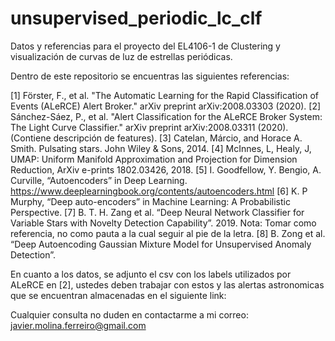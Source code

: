 # unsupervised_periodic_lc_clf
Datos y referencias para el proyecto del EL4106-1 de Clustering y visualización de curvas de luz de estrellas periódicas.

Dentro de este repositorio se encuentras las siguientes referencias:

[1] Förster, F., et al. "The Automatic Learning for the Rapid Classification of Events (ALeRCE) Alert Broker." arXiv preprint arXiv:2008.03303 (2020).
[2] Sánchez-Sáez, P., et al. "Alert Classification for the ALeRCE Broker System: The Light Curve Classifier." arXiv preprint arXiv:2008.03311 (2020). (Contiene descripción de features).
[3] Catelan, Márcio, and Horace A. Smith. Pulsating stars. John Wiley & Sons, 2014.
[4] McInnes, L, Healy, J, UMAP: Uniform Manifold Approximation and Projection for Dimension Reduction, ArXiv e-prints 1802.03426, 2018.
[5] I. Goodfellow, Y. Bengio, A. Curville, “Autoencoders” in Deep Learning. https://www.deeplearningbook.org/contents/autoencoders.html
[6] K. P Murphy, “Deep auto-encoders” in Machine Learning: A Probabilistic Perspective.
[7] B. T. H. Zang et al. “Deep Neural Network Classifier for Variable Stars with Novelty Detection Capability”. 2019. Nota: Tomar como referencia, no como pauta a la cual seguir al pie de la letra.
[8] B. Zong et al. “Deep Autoencoding Gaussian Mixture Model for Unsupervised Anomaly Detection”.

En cuanto a los datos, se adjunto el csv con los labels utilizados por ALeRCE en [2], ustedes deben trabajar con estos y las alertas astronomicas que se encuentran almacenadas en el siguiente link: 

Cualquier consulta no duden en contactarme a mi correo: javier.molina.ferreiro@gmail.com
